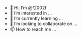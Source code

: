 - 👋 Hi, I’m @f2002f
- 👀 I’m interested in ...
- 🌱 I’m currently learning ...
- 💞️ I’m looking to collaborate on ...
- 📫 How to reach me ...

<!---
f2002f/f2002f is a ✨ special ✨ repository because its `README.md` (this file) appears on your GitHub profile.
You can click the Preview link to take a look at your changes.
--->
